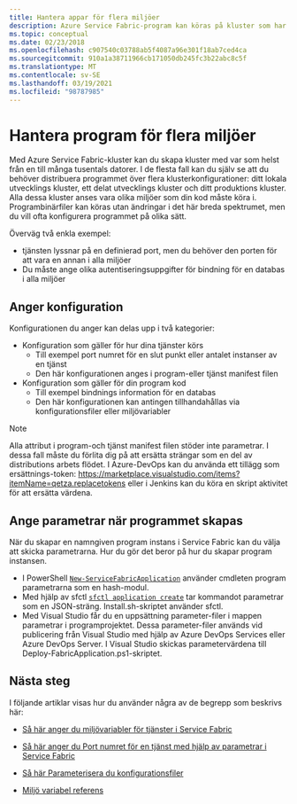 ```yaml
---
title: Hantera appar för flera miljöer
description: Azure Service Fabric-program kan köras på kluster som har ett storleks intervall från en dator till tusentals datorer. I vissa fall vill du konfigurera ditt program på olika sätt för de varierande miljöerna. Den här artikeln beskriver hur du definierar olika program parametrar per miljö.
ms.topic: conceptual
ms.date: 02/23/2018
ms.openlocfilehash: c907540c03788ab5f4087a96e301f18ab7ced4ca
ms.sourcegitcommit: 910a1a38711966cb171050db245fc3b22abc8c5f
ms.translationtype: MT
ms.contentlocale: sv-SE
ms.lasthandoff: 03/19/2021
ms.locfileid: "98787985"
---
```

# <a name="manage-applications-for-multiple-environments"></a>Hantera program för flera miljöer

Med Azure Service Fabric-kluster kan du skapa kluster med var som helst från en till många tusentals datorer. I de flesta fall kan du själv se att du behöver distribuera programmet över flera klusterkonfigurationer: ditt lokala utvecklings kluster, ett delat utvecklings kluster och ditt produktions kluster. Alla dessa kluster anses vara olika miljöer som din kod måste köra i. Programbinärfiler kan köras utan ändringar i det här breda spektrumet, men du vill ofta konfigurera programmet på olika sätt.

Överväg två enkla exempel:
  - tjänsten lyssnar på en definierad port, men du behöver den porten för att vara en annan i alla miljöer
  - Du måste ange olika autentiseringsuppgifter för bindning för en databas i alla miljöer

## <a name="specifying-configuration"></a>Anger konfiguration

Konfigurationen du anger kan delas upp i två kategorier:

- Konfiguration som gäller för hur dina tjänster körs
  - Till exempel port numret för en slut punkt eller antalet instanser av en tjänst
  - Den här konfigurationen anges i program-eller tjänst manifest filen
- Konfiguration som gäller för din program kod
  - Till exempel bindnings information för en databas
  - Den här konfigurationen kan antingen tillhandahållas via konfigurationsfiler eller miljövariabler

> [!NOTE]
> Alla attribut i program-och tjänst manifest filen stöder inte parametrar.
> I dessa fall måste du förlita dig på att ersätta strängar som en del av distributions arbets flödet. I Azure-DevOps kan du använda ett tillägg som ersättnings-token: https://marketplace.visualstudio.com/items?itemName=qetza.replacetokens eller i Jenkins kan du köra en skript aktivitet för att ersätta värdena.
>

## <a name="specifying-parameters-during-application-creation"></a>Ange parametrar när programmet skapas

När du skapar en namngiven program instans i Service Fabric kan du välja att skicka parametrarna. Hur du gör det beror på hur du skapar program instansen.

  - I PowerShell [`New-ServiceFabricApplication`](/powershell/module/servicefabric/new-servicefabricapplication) använder cmdleten program parametrarna som en hash-modul.
  - Med hjälp av sfctl [`sfctl application create`](./service-fabric-sfctl-application.md#sfctl-application-create) tar kommandot parametrar som en JSON-sträng. Install.sh-skriptet använder sfctl.
  - Med Visual Studio får du en uppsättning parameter-filer i mappen parametrar i programprojektet. Dessa parameter-filer används vid publicering från Visual Studio med hjälp av Azure DevOps Services eller Azure DevOps Server. I Visual Studio skickas parametervärdena till Deploy-FabricApplication.ps1-skriptet.

## <a name="next-steps"></a>Nästa steg
I följande artiklar visas hur du använder några av de begrepp som beskrivs här:

- [Så här anger du miljövariabler för tjänster i Service Fabric](service-fabric-how-to-specify-environment-variables.md)
- [Så här anger du Port numret för en tjänst med hjälp av parametrar i Service Fabric](service-fabric-how-to-specify-port-number-using-parameters.md)
- [Så här Parameterisera du konfigurationsfiler](service-fabric-how-to-parameterize-configuration-files.md)

- [Miljö variabel referens](service-fabric-environment-variables-reference.md)
